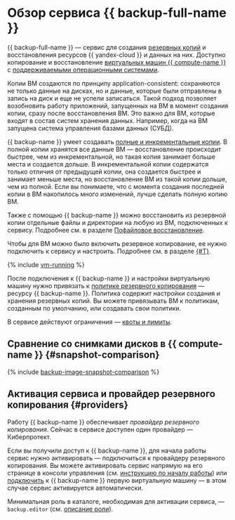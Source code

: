 # Обзор сервиса {{ backup-full-name }}

{{ backup-full-name }} — сервис для создания [резервных копий](../../glossary/backup.md) и восстановления ресурсов {{ yandex-cloud }} и данных на них. Доступно копирование и восстановление [виртуальных машин {{ compute-name }}](../../compute/concepts/vm.md) с [поддерживаемыми операционными системами](vm-connection.md#os).

Копии ВМ создаются по принципу application-consistent: сохраняются не только данные на дисках, но и данные, которые были отправлены в запись на диск и еще не успели записаться. Такой подход позволяет возобновить работу приложений, запущенных на ВМ в момент создания копии, сразу после восстановления ВМ. Это важно для ВМ, которые входят в состав систем хранения данных. Например, когда на ВМ запущена система управления базами данных (СУБД).

{{ backup-name }} умеет создавать [полные и инкрементальные копии](backup.md#types). В полной копии хранятся все данные ВМ — восстановление происходит быстрее, чем из инкрементальной, но такая копия занимает больше места и создается дольше. В инкрементальной копии содержатся только отличия от предыдущей копии, она создается быстрее и занимает меньше места, но восстановление ВМ из такой копии дольше, чем из полной. Если вы понимаете, что с момента создания последней копии в ВМ накопилось много изменений, лучше сделать полную копию ВМ.

Также с помощью {{ backup-name }} можно восстановить из резервной копии отдельные файлы и директории на любую из ВМ, подключенных к сервису. Подробнее см. в разделе [Пофайловое восстановление](backup.md#file-by-file).

Чтобы для ВМ можно было включить резервное копирование, ее нужно подключить к сервису и настроить. Подробнее см. в разделе [{#T}](vm-connection.md).

{% include [vm-running](../../_includes/backup/vm-running.md) %}

После подключения к {{ backup-name }} и настройки виртуальную машину нужно привязать к [политике резервного копирования](policy.md) — ресурсу {{ backup-name }}. Политика содержит настройки создания и хранения резервных копий. Вы можете привязывать ВМ к политикам, созданным по умолчанию, или создавать свои политики. 

В сервисе действуют ограничения — [квоты и лимиты](limits.md).

## Сравнение со снимками дисков в {{ compute-name }} {#snapshot-comparison}

{% include [backup-image-snapshot-comparison](../../_includes/backup-image-snapshot-comparison.md) %}

## Активация сервиса и провайдер резервного копирования {#providers}

Работу {{ backup-name }} обеспечивает _провайдер резервного копирования_. Сейчас в сервисе доступен один провайдер — Киберпротект.

Если вы получили доступ к {{ backup-name }}, для начала работы сервис нужно активировать — подключиться к провайдеру резервного копирования. Вы можете активировать сервис напрямую на его странице в консоли управления (см. [инструкцию по началу работы](../quickstart.md)) или [подключить](vm-connection.md) к {{ backup-name }} первую виртуальную машину — в этом случае сервис активируется автоматически.

Минимальная роль в каталоге, необходимая для активации сервиса, — `backup.editor` (см. [описание роли](../security/index.md#backup-editor)). 
